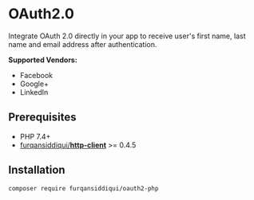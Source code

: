 # OAuth2.0

Integrate OAuth 2.0 directly in your app to receive user's first name, last name and email address after authentication.

**Supported Vendors:**

* Facebook
* Google+
* LinkedIn

## Prerequisites

* PHP 7.4+
* [furqansiddiqui/**http-client**](https://github.com/furqansiddiqui/http-client) >= 0.4.5

## Installation

`composer require furqansiddiqui/oauth2-php`
